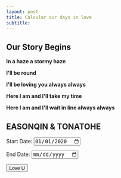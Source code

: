 ```yaml
---
layout: post
title: Calcular our days in love
subtitle:  
---
```


## Our Story Begins

**In a haze a stormy haze**

**I'll be round**

**I'll be loving you always always**

**Here I am and I'll take my time**

**Here I am and I'll wait in line always always**


## EASONQIN & TONATOHE
<label for="startDate">Start Date:</label>
<input type="date" id="startDate" value="2020-01-01">

<label for="endDate">End Date:</label>
<input type="date" id="endDate">

<button onclick="calculateDays()">Love U</button>

<p id="result"></p>

<script>
// 设置开始日期为固定值（例如：2023年1月1日）
var defaultStartDate = new Date('2020-01-01');
document.getElementById('startDate').valueAsDate = defaultStartDate;

// 设置结束日期为今天
var today = new Date();
var day = today.getDate();
var month = today.getMonth() + 1; // 注意月份是从0开始计数的，所以要加1
var year = today.getFullYear();
var formattedToday = year + '-' + (month < 10 ? '0' : '') + month + '-' + (day < 10 ? '0' : '') + day;

document.getElementById('endDate').value = formattedToday;

// 计算函数保持不变
function calculateDays() {
    var startDate = new Date(document.getElementById('startDate').value);
    var endDate = new Date(document.getElementById('endDate').value);

    // Check if both dates are valid
    if (isNaN(startDate) || isNaN(endDate)) {
        alert('Please enter valid dates.');
        return;
    }
    var timeDiff = endDate - startDate; 
    var secondsDiff = Math.floor(timeDiff / 1000); 
    var days = Math.floor(secondsDiff / (3600 * 24)); 
    var hours = Math.floor((secondsDiff % (3600 * 24)) / 3600); 
    var minutes = Math.floor((secondsDiff % 3600) / 60); 
    var seconds = secondsDiff % 60; 
    
    document.getElementById('result').innerHTML = 'We have been in love for: ' + days + ' days ^_^'; 

}
<script>
